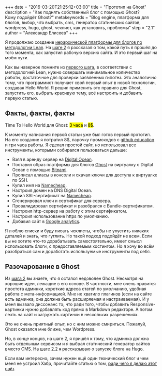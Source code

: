 +++
date = "2016-03-20T21:25:12+03:00"
title = "Прототип на Ghost"
description = "Как поднять собственный блог с помощью Ghost? Кому подойдёт Ghost?"
metakeywords = "Blog engine, платформа для блогов, выбор, что выбрать, cms, генератор статических сайтов, wordpress, hugo, ghost, чеклист, как установить, проблемы"
step = "2.1"
author = "Александр Елисеев"
+++

Я продолжаю создание [иерархической платформы для блогов по методологии Lean](https://lis.press/project/1-hypothesis/). На [шаге 2](https://lis.press/lispress/2-blog-engine/) я рассказал о том, какой путь я прошёл до того момента, как запустил рабочую версию сайта. И это первый шаг на моём пути.

Как вы наверное помните из [первого шага](https://lis.press/project/1-hypothesis/), в соответствии с методологией Lean, нужно совершать минимальное количество работы, достаточное для проверки заявленных гипотез. Это аналогично тому, что программист получает свой первый опыт в новой технологии, создавая Hello World. Я решил применить это правило для Ghost, запустить его, выбрать красивую тему, всё настроить и добавить первую статью.

## Факты, факты, факты

Time To Hello World для Ghost:         <mark>3 часа</mark> и <mark>8$</mark>.

К моменту написания первой статьи уже был готов первый прототип. На его создание я потратил 8$, парочку промокодов с [github education](edu.github.com) и три часа работы. Я сделал простой сайт, но использовал все инструменты, которыми собирался пользоваться дальше:


- Взял в аренду сервер на [Digital Ocean](https://www.digitalocean.com/).
- Поставил образ платформы для блогов [Ghost](https://ghost.org/) на виртуалку с Digital Ocean с помощью [Bitnami](https://bitnami.com/).
- Прописал алиасы в консоли и скачал ключи для доступа к виртуалке по SSH.
- Купил имя на [Namecheap](https://www.namecheap.com).
- Настроил домен на DNS Digital Ocean.
- Купил SSL-сертификат на [Namecheap](https://www.namecheap.com).
- Сгенерировал ключ и сертификат для сервера.
- Провалидировал сертификат и разобрался с Bundle-сертификатом.
- Настроил http-сервер на работу с этим сертификатом.
- Настроил использование https по умолчанию.
- Добавил сайт в [Google analytics](https://www.google.com/analytics/).

Я люблю списки и буду писать чеклисты, чтобы не упустить никаких деталей и знать, что гуглить. Но такой подход подойдёт не всем. Если вы не хотите что-то дорабатывать самостоятельно, имеет смысл использовать блоги, с предоставляемым хостингом. Но я хочу во всём разобраться сам и доработать используемые инструменты под себя.

## Разочарование в Ghost

Из [шага 2](https://lis.press/lispress/2-blog-engine/) вы знаете, что я остался недоволен Ghost. Несмотря на хорошие идеи, лежащие в его основе. В частности, мне очень нравится простота админки, короткие адреса статей по умолчанию, удобная работа с мета-информацией. Мне не хватило плагинов (если на сайте есть админка, она должна быть расширяемая и настраиваемая). И у меня вызвало диссонанс то, что ради того, чтобы добавить  Responsive-картинки нужно добавлять код прямо в Markdown редакторе. А потом лезть на сайт и загружать картинки в нескольких разрешениях. 

Это не очень приятный опыт, но с ним можно смириться. Пожалуй, Ghost оказался мне ближе, чем Wordpress.

Но, в конце концов, на шаге 2, я пришёл к тому, что админка должна быть отдельным сервисом и я выбрал статический генератор сайтов вместо CMS. На [шаге 2.2](https://lis.press/lispress/2.2-hugo/) я рассказываю о запуске блога на [Hugo](https://gohugo.io/). 

Если вам интересно, зачем нужен ещё один технический блог и чем меня не устроил Хабр, прочитайте статью о том, [ради чего я делаю этот сайт](https://lis.press/project/1-hypothesis/).
